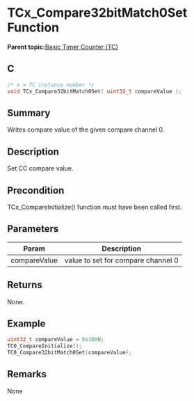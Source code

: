 # TCx\_Compare32bitMatch0Set Function

**Parent topic:**[Basic Timer Counter \(TC\)](GUID-D805E0EA-6923-41A3-A27E-5A159783D12C.md)

## C

```c
/* x = TC instance number */
void TCx_Compare32bitMatch0Set( uint32_t compareValue );
```

## Summary

Writes compare value of the given compare channel 0.

## Description

Set CC compare value.

## Precondition

TCx\_CompareInitialize\(\) function must have been called first.

## Parameters

|Param|Description|
|-----|-----------|
|compareValue|value to set for compare channel 0|

## Returns

None.

## Example

```c
uint32_t compareValue = 0x100U;
TC0_CompareInitialize();
TC0_Compare32bitMatch0Set(compareValue);
```

## Remarks

None

